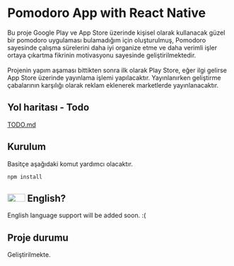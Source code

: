 # Pomodoro App with React Native
Bu proje Google Play ve App Store üzerinde kişisel olarak kullanacak güzel bir pomodoro uygulaması bulamadığım için oluşturulmuş, Pomodoro sayesinde çalışma sürelerini daha iyi organize etme ve daha verimli işler ortaya çıkartma fikrinin motivasyonu sayesinde geliştirilmektedir. 
<br/><br />
Projenin yapım aşaması bittikten sonra ilk olarak Play Store, eğer ilgi gelirse App Store üzerinde yayınlama işlemi yapılacaktır. Yayınlanırken geliştirme çabalarının karşılığı olarak reklam eklenerek marketlerde yayınlanacaktır.

## Yol haritası - Todo
[TODO.md](./TODO.md)

## Kurulum
Basitçe aşağıdaki komut yardımcı olacaktır.
```
npm install
```
## <img height="18" width="40" src="https://raw.githubusercontent.com/hjnilsson/country-flags/master/svg/gb.svg"> English? 
English language support will be added soon. :(

## Proje durumu
Geliştirilmekte.
